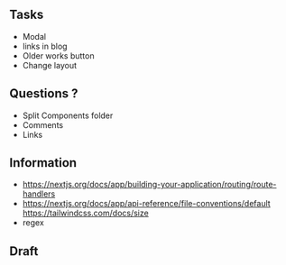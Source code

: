 ## Tasks
- Modal
- links in blog
- Older works button
- Change layout 

## Questions ?
- Split Components folder
- Comments
- Links

## Information 
- https://nextjs.org/docs/app/building-your-application/routing/route-handlers
- https://nextjs.org/docs/app/api-reference/file-conventions/default
https://tailwindcss.com/docs/size
- regex





## Draft
